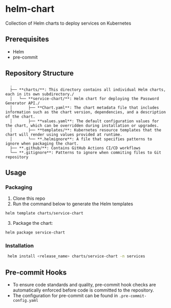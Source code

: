 # helm-chart
Collection of Helm charts to deploy services on Kubernetes

## Prerequisites
- Helm
- pre-commit

## Repository Structure

```
  .
  ├── **charts/**: This directory contains all individual Helm charts, each in its own subdirectory./
  │   └── **service-chart/**: Helm chart for deploying the Password Generator API./
  │       ├── **Chart.yaml**: The chart metadata file that includes information such as the chart version, dependencies, and a description of the chart.
  │       ├── **values.yaml**: The default configuration values for the chart, which can be overridden during installation or upgrades.
  │       ├── **templates/**: Kubernetes resource templates that the chart will render using values provided at runtime.
  │       └── **.helmignore**: A file that specifies patterns to ignore when packaging the chart.
  ├── **.github/**: Contains GitHub Actions CI/CD workflows
  └── **.gitignore**: Patterns to ignore when commiting files to Git repository
```

## Usage

### Packaging

1. Clone this repo
2. Run the command below to generate the Helm templates
```bash
helm template charts/service-chart
```
3. Package the chart:
```bash
helm package service-chart
```

### Installation

```bash
 helm install <release_name> charts/service-chart -n services
```

## Pre-commit Hooks

- To ensure code standards and quality, pre-commit hook checks are automatically enforced before code is committed to the repository.
- The configuration for pre-commit can be found in `.pre-commit-config.yaml`
